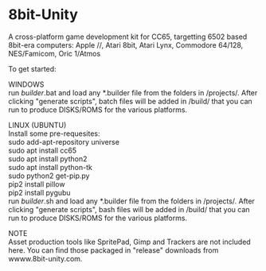 # 8bit-Unity
A cross-platform game development kit for CC65, targetting 6502 based 8bit-era computers: Apple //, Atari 8bit, Atari Lynx, Commodore 64/128, NES/Famicom, Oric 1/Atmos
	
To get started:

WINDOWS  
run _builder_.bat and load any *.builder file from the folders in /projects/. After clicking "generate scripts", batch files will be added in /build/ that you can run to produce DISKS/ROMS for the various platforms.

LINUX (UBUNTU)  
Install some pre-requesites:  
sudo add-apt-repository universe  
sudo apt install cc65  
sudo apt install python2  
sudo apt install python-tk  
sudo python2 get-pip.py  
pip2 install pillow  
pip2 install pygubu  
run _builder_.sh and load any *.builder file from the folders in /projects/. After clicking "generate scripts", bash files will be added in /build/ that you can run to produce DISKS/ROMS for the various platforms.

NOTE  
Asset production tools like SpritePad, Gimp and Trackers are not included here. You can find those packaged in "release" downloads from wwww.8bit-unity.com.

